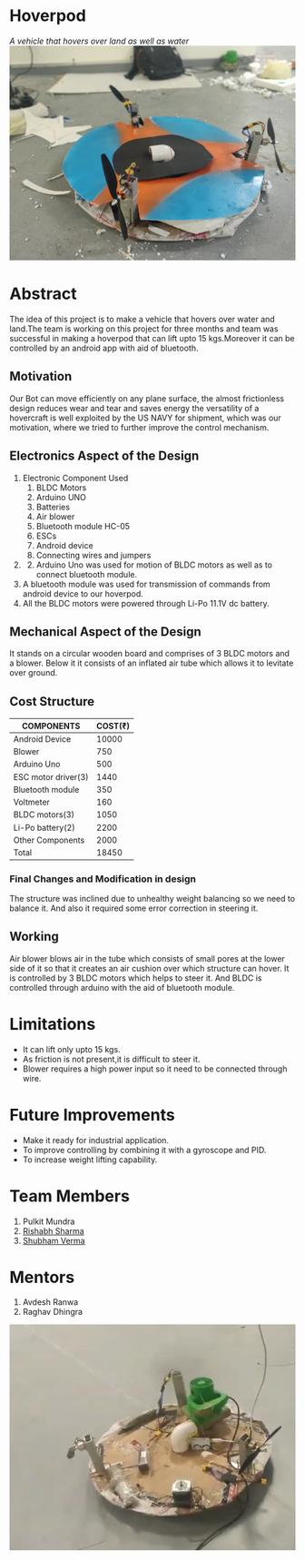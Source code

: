 # Hoverpod
_A vehicle that hovers over land as well as water_
![bot1](https://github.com/shubhamverma989630/Hoverpod/blob/master/IMG_20190308_003335_Bokeh.jpg)
# Abstract
The idea of this project is to make a vehicle that hovers over water and land.The team is working on this project for three months and team was successful in making a hoverpod that can lift upto 15 kgs.Moreover it can be controlled by an android app with aid of bluetooth.

## Motivation
Our Bot can move efficiently on any plane surface, the almost frictionless design reduces wear and tear and saves energy the versatility of a hovercraft is well exploited by the US NAVY for shipment, which was our motivation, where we tried to further improve the control mechanism.

## Electronics Aspect of the Design 
1. Electronic Component Used
     1. BLDC Motors
     2. Arduino UNO
     3. Batteries
     4. Air blower 
     5. Bluetooth module HC-05
     6. ESCs
     7. Android device
     8. Connecting wires and jumpers
2. 2. Arduino Uno was used for motion of BLDC motors as well as to connect bluetooth module.
3. A bluetooth module was used for transmission of commands from android device to our hoverpod.  
4. All the BLDC motors were powered through Li-Po 11.1V dc battery.




## Mechanical Aspect of the Design
It stands on a circular wooden board and comprises of 3 BLDC motors and a blower. Below it it consists of an inflated air tube which allows it to levitate over ground.


## Cost Structure
|COMPONENTS | COST(₹)|
|----|------|
|Android Device|10000|
|Blower|750|
|Arduino Uno|500|
|ESC motor driver(3)|1440|
|Bluetooth module|350|
|Voltmeter|160|
|BLDC motors(3)|1050|
|Li-Po battery(2)|2200|
|Other Components|2000|
|Total|18450|

###  Final Changes and Modification in design
The structure was inclined due to unhealthy weight balancing so we need to balance it. And also it required some error correction in steering it.

## Working
Air blower blows air in the tube which consists of small pores at the lower side of it so that it creates an air cushion over which structure can hover. It is controlled by 3 BLDC motors which helps to steer it. And BLDC is controlled through arduino with the aid of bluetooth module. 

 # Limitations
 - It can lift only upto 15 kgs.
 - As friction is not present,it is difficult to steer it.
 - Blower requires a high power input so it need to be connected through wire.
 # Future Improvements
 - Make it ready for industrial application.
 - To improve controlling by combining it with a gyroscope and PID.
 - To increase weight lifting capability.

# Team Members

1. Pulkit Mundra
2. [Rishabh Sharma](https://github.com/rishabh0203iitr)
3. [Shubham Verma](https://github.com/shubhamverma989630)
 
# Mentors

1. Avdesh Ranwa
2. Raghav Dhingra


![circuit](https://github.com/shubhamverma989630/Hoverpod/blob/master/Electronic%20compo.jpg)

